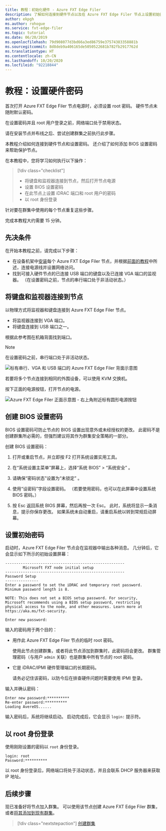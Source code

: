 ```yaml
---
title: 教程：初始化硬件 - Azure FXT Edge Filer
description: 了解如何连接到硬件节点以及在 Azure FXT Edge Filer 节点上设置初始密码。
author: ekpgh
ms.author: rohogue
ms.service: fxt-edge-filer
ms.topic: tutorial
ms.date: 06/20/2019
ms.openlocfilehash: 79d908077d3bd66a3ed86759e37574383358881b
ms.sourcegitcommit: 8d8deb9a406165de5050522681b782fb2917762d
ms.translationtype: HT
ms.contentlocale: zh-CN
ms.lasthandoff: 10/20/2020
ms.locfileid: "92218844"
---
```

# <a name="tutorial-set-hardware-passwords"></a>教程：设置硬件密码

首次打开 Azure FXT Edge Filer 节点电源时，必须设置 root 密码。 硬件节点未随附默认密码。

在设置密码并且 root 用户登录之前，网络端口处于禁用状态。

请在安装节点并布线之后、尝试创建群集之前执行此步骤。

本教程介绍如何连接到硬件节点和设置密码。 还介绍了如何添加 BIOS 设置密码来帮助保护节点。

在本教程中，您将学习如何执行以下操作：

> [!div class="checklist"]
>
> * 将键盘和监视器连接到节点，然后打开节点电源
> * 设置 BIOS 设置密码
> * 在此节点上设置 iDRAC 端口和 root 用户的密码
> * 以 root 身份登录

针对要在群集中使用的每个节点重复这些步骤。

完成本教程大约需要 15 分钟。

## <a name="prerequisites"></a>先决条件

在开始本教程之前，请完成以下步骤：

* 在设备机架中[安装](fxt-install.md)每个 Azure FXT Edge Filer 节点，并根据[前面的教程](fxt-network-power.md)中所述，连接电源线并设置网络访问。
* 找到可接入硬件节点的已连接 USB 端口的键盘以及已连接 VGA 端口的监视器。 （在设置密码之前，节点的串行端口处于非活动状态。）

## <a name="connect-a-keyboard-and-monitor-to-the-node"></a>将键盘和监视器连接到节点

以物理方式将监视器和键盘连接到 Azure FXT Edge Filer 节点。

* 将监视器连接到 VGA 端口。
* 将键盘连接到 USB 端口之一。

根据此参考图在机箱背面找到端口。

> [!NOTE]
> 在设置密码之前，串行端口处于非活动状态。

![标有串行、VGA 和 USB 端口的 Azure FXT Edge Filer 背面示意图](media/fxt-back-serial-vga-usb.png)

若要将多个节点连接到相同的外围设备，可以使用 KVM 交换机。

按下正面的电源按钮，打开节点的电源。

![Azure FXT Edge Filer 正面示意图 - 右上角附近标有圆形电源按钮](media/fxt-front-annotated.png)

## <a name="create-a-bios-setup-password"></a>创建 BIOS 设置密码

BIOS 设置密码可防止节点的 BIOS 设置出现意外或未经授权的更改。 此密码不是创建群集所必需的，但强烈建议将其作为群集安全策略的一部分。

创建 BIOS 设置密码：

1. 打开或重启节点，并立即按 F2 打开系统设置实用工具。

1. 在“系统设置主菜单”屏幕上，选择“系统 BIOS” > “系统安全”  。

1. 请确保“密码状态”设置为“未锁定” 。

1. 使用“设密码”字段设置密码。 （若要使用密码，也可以在此屏幕中设置系统 BIOS 密码。）

1. 按 Esc 返回系统 BIOS 屏幕，然后再按一次 Esc。 此时，系统将显示一条消息，提示你保存更改。 如果系统未自动重启，请重启系统以转到常规启动屏幕。<!-- how to exit this mode/do you need to reboot to get to the initial setup screen? -->

## <a name="set-initial-passwords"></a>设置初始密码

启动时，Azure FXT Edge Filer 节点会在监视器中输出各种消息。 几分钟后，它会显示如下所示的初始设置屏幕：

```
------------------------------------------------------
        Microsoft FXT node initial setup
------------------------------------------------------
Password Setup
---------------
Enter a password to set the iDRAC and temporary root password.
Minimum password length is 8.

NOTE: This does not set a BIOS setup password. For security,
Microsoft recommends using a BIOS setup password, restricting
physical access to the node, and other measures. Learn more at
https://aka.ms/fxt-security.

Enter new password:

```

输入的密码用于两个目的：

* 用作此 Azure FXT Edge Filer 节点的临时 root 密码。

  使用此节点创建群集，或者将此节点添加到群集时，此密码将会更改。 群集管理密码（与用户 ``admin`` 关联）也是群集中所有节点的 root 密码。

* 它是 iDRAC/IPMI 硬件管理端口的长期密码。

  请务必记住该密码，以防今后在排查硬件问题时需要使用 IPMI 登录。

输入并确认密码：

```
Enter new password:**********
Re-enter password:**********
Loading AvereOS......
```

输入密码后，系统将继续启动。 启动完成后，它会显示 ``login:`` 提示符。

## <a name="sign-in-as-root"></a>以 root 身份登录

使用刚刚设置的密码以 ``root`` 身份登录。

```
login: root
Password:**********
```

以 root 身份登录后，网络端口将处于活动状态，并且会联系 DHCP 服务器来获取 IP 地址。

## <a name="next-steps"></a>后续步骤

现已准备好将节点加入群集。 可以使用该节点创建 Azure FXT Edge Filer 群集，或者[将其添加到现有群集](fxt-add-nodes.md)。

> [!div class="nextstepaction"]
> [创建群集](fxt-cluster-create.md)

